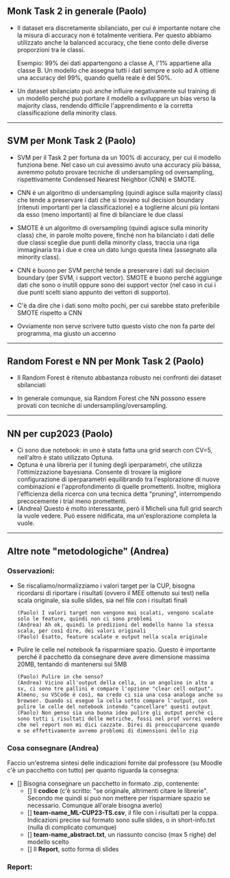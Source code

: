 ## Monk Task 2 in generale (Paolo)

- Il dataset era discretamente sbilanciato, per cui è importante notare che la misura di accuracy
non è totalmente veritiera. Per questo abbiamo utilizzato anche la balanced accuracy, che tiene conto
delle diverse proporzioni tra le classi.

    Esempio: 99% dei dati appartengono a classe A, l'1% appartiene alla classe B. Un modello che assegna
    tutti i dati sempre e solo ad A ottiene una accuracy del 99%, quando quella reale è del 50%.

- Un dataset sbilanciato può anche influire negativamente sul training di un modello perché può portare
il modello a sviluppare un bias verso la majority class, rendendo difficile l'apprendimento e la
corretta classificazione della minority class.

---  

## SVM per Monk Task 2 (Paolo)
- SVM per il Task 2 per fortuna da un 100% di accuracy, per cui il modello funziona bene. Nel caso un cui
avessimo avuto una accuracy più bassa, avremmo potuto provare tecniche di undersampling od oversampling,
rispettivamente Condensed Nearest Neighbor (CNN) e SMOTE.

- CNN è un algoritmo di undersampling (quindi agisce sulla majority class) che tende a preservare i dati
che si trovano sul decision boundary (ritenuti importanti per la classificazione) e a toglierne alcuni più
lontani da esso (meno importanti) al fine di bilanciare le due classi

- SMOTE è un algoritmo di oversampling (quindi agisce sulla minority class) che, in parole molto povere,
finché non ha bilanciato i dati delle due classi sceglie due punti della minority class, traccia una riga
immaginaria tra i due e crea un dato lungo questa linea (assegnato alla minority class).

- CNN è buono per SVM perché tende a preservare i dati sul decision boundary (per SVM, i support vector). SMOTE è
buono perché aggiunge dati che sono o inutili oppure sono dei support vector (nel caso in cui i due punti scelti
siano appunto dei vettori di supporto).

- C'è da dire che i dati sono molto pochi, per cui sarebbe stato preferibile SMOTE rispetto a CNN

- Ovviamente non serve scrivere tutto questo visto che non fa parte del programma, ma giusto un
accenno


---

## Random Forest e NN per Monk Task 2 (Paolo)

- Il Random Forest è ritenuto abbastanza robusto nei confronti dei dataset sbilanciati

- In generale comunque, sia Random Forest che NN possono essere provati con tecniche di undersampling/oversampling.

---

## NN per cup2023 (Paolo)

- Ci sono due notebook: in uno è stata fatta una grid search con CV=5, nell'altro è stato utilizzato Optuna.
- Optuna è una libreria per il tuning degli iperparametri, che utilizza l'ottimizzazione bayesiana. 
Consente di trovare la migliore configurazione di iperparametri equilibrando tra l'esplorazione di nuove 
combinazioni e l'approfondimento di quelle promettenti. Inoltre, migliora l'efficienza della ricerca con una tecnica 
detta "pruning", interrompendo precocemente i trial meno promettenti.
- (Andrea) Questo è molto interessante, però il Micheli una full grid search la vuole vedere. Può essere nidificata, ma un'esplorazione completa la vuole.
---



## Altre note "metodologiche" (Andrea)

### Osservazioni:
- Se riscaliamo/normalizziamo i valori target per la CUP, bisogna ricordarsi di riportare i risultati (ovvero il MEE ottenuto sui test) nella scala originale, sia sulle slides, sia nel file con i risultati finali

      (Paolo) I valori target non vengono mai scalati, vengono scalate solo le feature, quindi non ci sono problemi 
      (Andrea) Ah ok, quindi le predizioni del modello hanno la stessa scala, per così dire, dei valori originali
      (Paolo) Esatto, feature scalate e output nella scala originale

- Pulire le celle nel notebook fa risparmiare spazio. Questo è importante perché il pacchetto da consegnare deve avere dimensione massima 20MB, tentando di mantenersi sui 5MB
      
      (Paolo) Pulire in che senso?
      (Andrea) Vicino all'output della cella, in un angolino in alto a sx, ci sono tre pallini e compare l'opzione "clear cell output". Almeno, su VSCode è così, ma credo ci sia una cosa analoga anche su browser. Quando si esegue la cella sotto compare l'output, con pulire le celle del notebook intendo "cancellare" questi output
      (Paolo) Non penso sia una buona idea pulire gli output perché ci sono tutti i risultati delle metriche, fossi nel prof vorrei vedere che nel report non mi dici cazzate. Direi di preoccuparcene quando e se effettivamente avremo problemi di dimensioni dello zip

### Cosa consegnare (Andrea)

Faccio un'estrema sintesi delle indicazioni fornite dal professore (su Moodle c'è un pacchetto con tutto) per quanto riguarda la consegna:

- [] Bisogna consegnare un pacchetto in formato .zip, contenente:
    - [] Il **codice** (c'è scritto: "se originale, altrimenti citare le librerie". Secondo me quindi si può non mettere per risparmiare spazio se necessario. Comunque all'orale bisogna averlo)
    - [] **team-name_ML-CUP23-TS.csv**, il file con i risultati per la coppa. Indicazioni precise sul formato sono sulle slides, o in short-info.txt (nulla di complicato comunque)
    - [] **team-name_abstract.txt**, un riassunto conciso (max 5 righe) del modello scelto
    - [] Il **Report**, sotto forma di slides

### Report:





